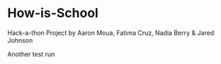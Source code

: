 # How-is-School
Hack-a-thon Project by Aaron Moua, Fatima Cruz, Nadia Berry &amp; Jared Johnson

Another test run 
